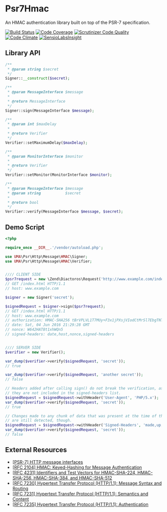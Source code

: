 # Psr7Hmac

An HMAC authentication library built on top of the PSR-7 specification.

[![Build Status](https://travis-ci.org/1ma/Psr7Hmac.svg?branch=master)](https://travis-ci.org/1ma/Psr7Hmac) [![Code Coverage](https://scrutinizer-ci.com/g/1ma/Psr7Hmac/badges/coverage.png?b=master)](https://scrutinizer-ci.com/g/1ma/Psr7Hmac/?branch=master) [![Scrutinizer Code Quality](https://scrutinizer-ci.com/g/1ma/Psr7Hmac/badges/quality-score.png?b=master)](https://scrutinizer-ci.com/g/1ma/Psr7Hmac/?branch=master) [![Code Climate](https://codeclimate.com/github/1ma/Psr7Hmac/badges/gpa.svg)](https://codeclimate.com/github/1ma/Psr7Hmac) [![SensioLabsInsight](https://insight.sensiolabs.com/projects/8c7c772a-5819-426d-bef9-eb9f2b4a3102/mini.png)](https://insight.sensiolabs.com/projects/8c7c772a-5819-426d-bef9-eb9f2b4a3102)


## Library API

```php
/**
 * @param string $secret
 */
Signer::__construct($secret);

/**
 * @param MessageInterface $message
 *
 * @return MessageInterface
 */
Signer::sign(MessageInterface $message);

/**
 * @param int $maxDelay
 *
 * @return Verifier
 */
Verifier::setMaximumDelay($maxDelay);

/**
 * @param MonitorInterface $monitor
 *
 * @return Verifier
 */
Verifier::setMonitor(MonitorInterface $monitor);

/**
 * @param MessageInterface $message
 * @param string           $secret
 *
 * @return bool
 */
Verifier::verify(MessageInterface $message, $secret);
```


## Demo Script

```php
<?php

require_once __DIR__.'/vendor/autoload.php';

use UMA\Psr\Http\Message\HMAC\Signer;
use UMA\Psr\Http\Message\HMAC\Verifier;


//// CLIENT SIDE
$psr7request = new \Zend\Diactoros\Request('http://www.example.com/index.html', 'GET');
// GET /index.html HTTP/1.1
// host: www.example.com

$signer = new Signer('secret');

$signedRequest = $signer->sign($psr7request);
// GET /index.html HTTP/1.1
// host: www.example.com
// authorization: HMAC-SHA256 tBrVPLVL1T7MUy+F3x1jPXsjVIodCtMrSl7EbgTNTGk=
// date: Sat, 04 Jun 2016 21:29:28 GMT
// nonce: W642HAT8t1xhWQn5
// signed-headers: date,host,nonce,signed-headers


//// SERVER SIDE
$verifier = new Verifier();

var_dump($verifier->verify($signedRequest, 'secret'));
// true

var_dump($verifier->verify($signedRequest, 'another secret'));
// false

// Headers added after calling sign() do not break the verification, as
// they are not included in the signed-headers list.
$signedRequest = $signedRequest->withHeader('User-Agent', 'PHP/5.x');
var_dump($verifier->verify($signedRequest, 'secret'));
// true

// Changes made to any chunk of data that was present at the time of the signature
// are still detected, though.
$signedRequest = $signedRequest->withHeader('Signed-Headers', 'made,up,list');
var_dump($verifier->verify($signedRequest, 'secret'));
// false
```


## External Resources

* [[PSR-7] HTTP message interfaces](http://www.php-fig.org/psr/psr-7/)
* [[RFC 2104] HMAC: Keyed-Hashing for Message Authentication](http://tools.ietf.org/html/rfc2104)
* [[RFC 4231] Identifiers and Test Vectors for HMAC-SHA-224, HMAC-SHA-256, HMAC-SHA-384, and HMAC-SHA-512](http://tools.ietf.org/html/rfc4231)
* [[RFC 7230] Hypertext Transfer Protocol (HTTP/1.1): Message Syntax and Routing](http://tools.ietf.org/html/rfc7230)
* [[RFC 7231] Hypertext Transfer Protocol (HTTP/1.1): Semantics and Content](http://tools.ietf.org/html/rfc7231)
* [[RFC 7235] Hypertext Transfer Protocol (HTTP/1.1): Authentication](http://tools.ietf.org/html/rfc7235)
